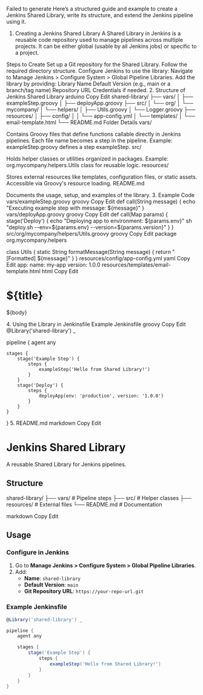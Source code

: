 
Failed to generate
Here’s a structured guide and example to create a Jenkins Shared Library, write its structure, and extend the Jenkins pipeline using it.

1. Creating a Jenkins Shared Library
A Shared Library in Jenkins is a reusable code repository used to manage pipelines across multiple projects. It can be either global (usable by all Jenkins jobs) or specific to a project.

Steps to Create
Set up a Git repository for the Shared Library.
Follow the required directory structure.
Configure Jenkins to use the library:
Navigate to Manage Jenkins > Configure System > Global Pipeline Libraries.
Add the library by providing:
Library Name
Default Version (e.g., main or a branch/tag name)
Repository URL
Credentials if needed.
2. Structure of Jenkins Shared Library
arduino
Copy
Edit
shared-library/
├── vars/
│   ├── exampleStep.groovy
│   ├── deployApp.groovy
├── src/
│   └── org/
│       └── mycompany/
│           └── helpers/
│               ├── Utils.groovy
│               └── Logger.groovy
├── resources/
│   ├── config/
│   │   └── app-config.yml
│   └── templates/
│       └── email-template.html
└── README.md
Folder Details
vars/

Contains Groovy files that define functions callable directly in Jenkins pipelines.
Each file name becomes a step in the pipeline.
Example: exampleStep.groovy defines a step exampleStep.
src/

Holds helper classes or utilities organized in packages.
Example: org.mycompany.helpers.Utils class for reusable logic.
resources/

Stores external resources like templates, configuration files, or static assets.
Accessible via Groovy's resource loading.
README.md

Documents the usage, setup, and examples of the library.
3. Example Code
vars/exampleStep.groovy
groovy
Copy
Edit
def call(String message) {
    echo "Executing example step with message: ${message}"
}
vars/deployApp.groovy
groovy
Copy
Edit
def call(Map params) {
    stage('Deploy') {
        echo "Deploying app to environment: ${params.env}"
        sh "deploy.sh --env=${params.env} --version=${params.version}"
    }
}
src/org/mycompany/helpers/Utils.groovy
groovy
Copy
Edit
package org.mycompany.helpers

class Utils {
    static String formatMessage(String message) {
        return "[Formatted] ${message}"
    }
}
resources/config/app-config.yml
yaml
Copy
Edit
app:
  name: my-app
  version: 1.0.0
resources/templates/email-template.html
html
Copy
Edit
<html>
<body>
  <h1>${title}</h1>
  <p>${body}</p>
</body>
</html>
4. Using the Library in Jenkinsfile
Example Jenkinsfile
groovy
Copy
Edit
@Library('shared-library') _

pipeline {
    agent any

    stages {
        stage('Example Step') {
            steps {
                exampleStep('Hello from Shared Library!')
            }
        }
        stage('Deploy') {
            steps {
                deployApp(env: 'production', version: '1.0.0')
            }
        }
    }
}
5. README.md
markdown
Copy
Edit
# Jenkins Shared Library

A reusable Shared Library for Jenkins pipelines.

## Structure

shared-library/ ├── vars/ # Pipeline steps ├── src/ # Helper classes ├── resources/ # External files └── README.md # Documentation

markdown
Copy
Edit

## Usage

### Configure in Jenkins
1. Go to **Manage Jenkins > Configure System > Global Pipeline Libraries**.
2. Add:
   - **Name**: `shared-library`
   - **Default Version**: `main`
   - **Git Repository URL**: `https://your-repo-url.git`

### Example Jenkinsfile
```groovy
@Library('shared-library') _

pipeline {
    agent any

    stages {
        stage('Example Step') {
            steps {
                exampleStep('Hello from Shared Library!')
            }
        }
    }
}
